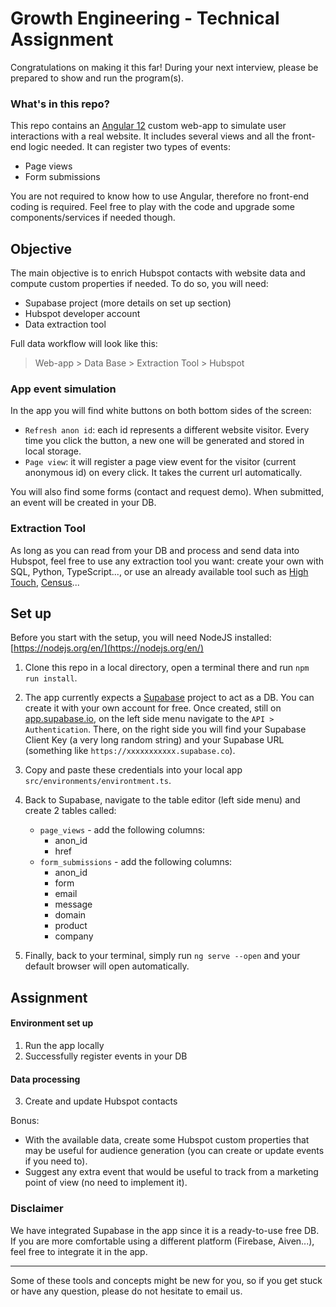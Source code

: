 # Growth Engineering - Technical Assignment

Congratulations on making it this far! During your next interview, please be prepared to show and run the program(s).

### What's in this repo?

This repo contains an [Angular 12](https://angular.io/docs) custom web-app to simulate user interactions with a real website. 
It includes several views and all the front-end logic needed.
It can register two types of events:
- Page views
- Form submissions

You are not required to know how to use Angular, therefore no front-end coding is required. Feel free to play with
the code and upgrade some components/services if needed though.







## Objective

The main objective is to enrich Hubspot contacts with website data and compute custom properties if needed. To do so, you will need:
- Supabase project (more details on set up section)
- Hubspot developer account
- Data extraction tool

Full data workflow will look like this:
> Web-app > Data Base > Extraction Tool > Hubspot

### App event simulation
In the app you will find white buttons on both bottom sides of the screen:
- `Refresh anon id`: each id represents a different website visitor. Every time you click the button, a new one
  will be generated and stored in local storage.
- `Page view`: it will register a page view event for the visitor (current anonymous id) on every click. It takes the current
  url automatically.

You will also find some forms (contact and request demo). When submitted, an event will be created in your DB.


### Extraction Tool
As long as you can read from your DB and process and send data into Hubspot, feel free to use any extraction tool you want: 
create your own with SQL, Python, TypeScript..., or use an already available tool such as 
[High Touch](https://hightouch.io/), [Census](https://www.getcensus.com/)...





## Set up

Before you start with the setup, you will need NodeJS installed: [https://nodejs.org/en/](https://nodejs.org/en/)
1. Clone this repo in a local directory, open a terminal there and run `npm run install`.
2. The app currently expects a [Supabase](https://supabase.com/) project to act as a DB. 
You can create it with your own account for free.
Once created, still on [app.supabase.io](https://app.supabase.io/), on the left side menu navigate to the `API > Authentication`. There, on the right side you will find your Supabase Client Key (a very long random string) and your Supabase URL
(something like `https://xxxxxxxxxxx.supabase.co`).
3. Copy and paste these credentials into your local app `src/environments/environtment.ts`.
4. Back to Supabase, navigate to the table editor (left side menu) and create 2 tables called:
   - `page_views` - add the following columns:
     - anon_id
     - href
   - `form_submissions` - add the following columns:
     - anon_id
     - form
     - email
     - message
     - domain
     - product
     - company

5. Finally, back to your terminal, simply run `ng serve --open` and your default browser will open automatically.







## Assignment

#### Environment set up
1. Run the app locally 
2. Successfully register events in your DB

#### Data processing
3. Create and update Hubspot contacts 

Bonus:
- With the available data, create some Hubspot custom properties that may be useful for audience generation 
(you can create or update events if you need to).
- Suggest any extra event that would be useful to track from a marketing point of view (no need to implement it).





### Disclaimer

We have integrated Supabase in the app since it is a ready-to-use free DB. If you are more comfortable using
a different platform (Firebase, Aiven...), feel free to integrate it in the app. 

--- 

Some of these tools and concepts might be new for you, so if you get stuck or have any question, please do not hesitate to email us.
